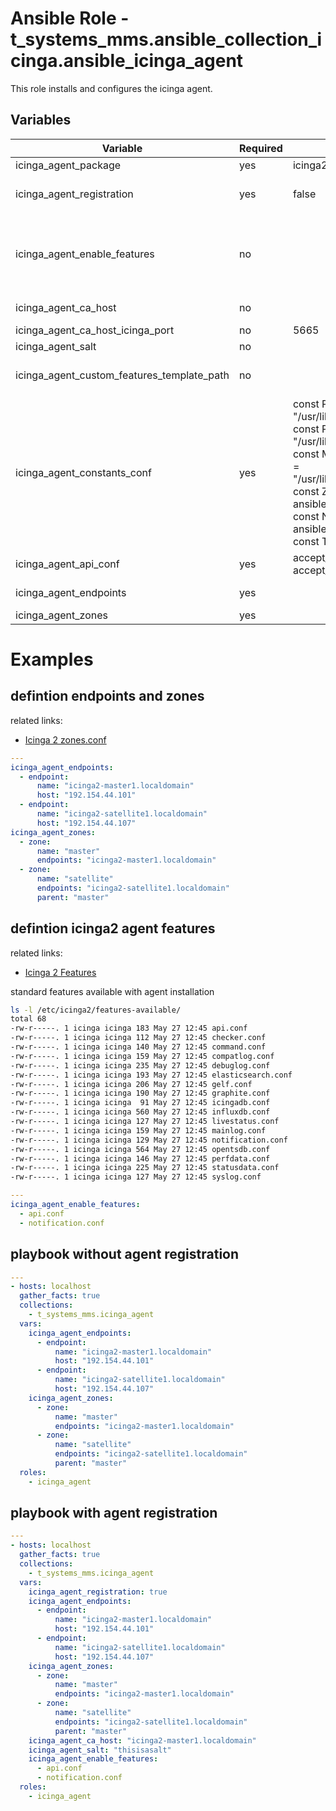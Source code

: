 # Ansible Role - t_systems_mms.ansible_collection_icinga.ansible_icinga_agent

This role installs and configures the icinga agent.
## Variables

| Variable                                   | Required | Default                | Description
|--------------------------------------------|----------|------------------------|------------
| icinga_agent_package | yes | icinga2 | installs icinga2 package
| icinga_agent_registration | yes | false | used to register your installed icinga agent against your icinga master
| icinga_agent_enable_features | no | | config files for extra features you can use along with icinga. If you add for example api.conf to the variable the feature will be active in your icinga instance
| icinga_agent_ca_host | no | | your master intance (f.e: master0-example.de)
| icinga_agent_ca_host_icinga_port | no | 5665 | Icinga agent port
| icinga_agent_salt | no | | used to hash password
| icinga_agent_custom_features_template_path | no | | define custom feature file (f.e. {{ playbook_dir }}/icinga_custom_templates/*)
| icinga_agent_constants_conf | yes | const PluginDir = "/usr/lib64/nagios/plugins"<br> const PluginContribDir = "/usr/lib64/nagios/plugins"<br> const ManubulonPluginDir = "/usr/lib64/nagios/plugins"<br> const ZoneName = "{{ ansible_hostname }}"<br> const NodeName = "{{ ansible_hostname }}"<br> const TicketSalt = "" | define content for config file constants.conf |
| icinga_agent_api_conf | yes | accept_config = true<br>accept_commands = true | define content for feature file api.conf |
| icinga_agent_endpoints | yes | | define icinga agent endpoint in zones.conf
| icinga_agent_zones | yes | | define zones in zones.conf


# Examples
## defintion endpoints and zones

related links:
* [Icinga 2 zones.conf](https://icinga.com/docs/icinga-2/latest/doc/04-configuration/#zonesconf)

```yaml
---
icinga_agent_endpoints:
  - endpoint:
      name: "icinga2-master1.localdomain"
      host: "192.154.44.101"
  - endpoint:
      name: "icinga2-satellite1.localdomain"
      host: "192.154.44.107"
icinga_agent_zones:
  - zone:
      name: "master"
      endpoints: "icinga2-master1.localdomain"
  - zone:
      name: "satellite"
      endpoints: "icinga2-satellite1.localdomain"
      parent: "master"
```

## defintion icinga2 agent features

related links:
* [Icinga 2 Features](https://icinga.com/docs/icinga-2/latest/doc/14-features/)

standard features available with agent installation

```bash
ls -l /etc/icinga2/features-available/
total 68
-rw-r-----. 1 icinga icinga 183 May 27 12:45 api.conf
-rw-r-----. 1 icinga icinga 112 May 27 12:45 checker.conf
-rw-r-----. 1 icinga icinga 140 May 27 12:45 command.conf
-rw-r-----. 1 icinga icinga 159 May 27 12:45 compatlog.conf
-rw-r-----. 1 icinga icinga 235 May 27 12:45 debuglog.conf
-rw-r-----. 1 icinga icinga 193 May 27 12:45 elasticsearch.conf
-rw-r-----. 1 icinga icinga 206 May 27 12:45 gelf.conf
-rw-r-----. 1 icinga icinga 190 May 27 12:45 graphite.conf
-rw-r-----. 1 icinga icinga  91 May 27 12:45 icingadb.conf
-rw-r-----. 1 icinga icinga 560 May 27 12:45 influxdb.conf
-rw-r-----. 1 icinga icinga 127 May 27 12:45 livestatus.conf
-rw-r-----. 1 icinga icinga 159 May 27 12:45 mainlog.conf
-rw-r-----. 1 icinga icinga 129 May 27 12:45 notification.conf
-rw-r-----. 1 icinga icinga 564 May 27 12:45 opentsdb.conf
-rw-r-----. 1 icinga icinga 146 May 27 12:45 perfdata.conf
-rw-r-----. 1 icinga icinga 225 May 27 12:45 statusdata.conf
-rw-r-----. 1 icinga icinga 127 May 27 12:45 syslog.conf
```

```yaml
---
icinga_agent_enable_features:
  - api.conf
  - notification.conf

```
## playbook without agent registration
```yaml
---
- hosts: localhost
  gather_facts: true
  collections:
    - t_systems_mms.icinga_agent
  vars:
    icinga_agent_endpoints:
      - endpoint:
          name: "icinga2-master1.localdomain"
          host: "192.154.44.101"
      - endpoint:
          name: "icinga2-satellite1.localdomain"
          host: "192.154.44.107"
    icinga_agent_zones:
      - zone:
          name: "master"
          endpoints: "icinga2-master1.localdomain"
      - zone:
          name: "satellite"
          endpoints: "icinga2-satellite1.localdomain"
          parent: "master"
  roles:
    - icinga_agent

```
## playbook with agent registration
```yaml
---
- hosts: localhost
  gather_facts: true
  collections:
    - t_systems_mms.icinga_agent
  vars:
    icinga_agent_registration: true
    icinga_agent_endpoints:
      - endpoint:
          name: "icinga2-master1.localdomain"
          host: "192.154.44.101"
      - endpoint:
          name: "icinga2-satellite1.localdomain"
          host: "192.154.44.107"
    icinga_agent_zones:
      - zone:
          name: "master"
          endpoints: "icinga2-master1.localdomain"
      - zone:
          name: "satellite"
          endpoints: "icinga2-satellite1.localdomain"
          parent: "master"
    icinga_agent_ca_host: "icinga2-master1.localdomain"
    icinga_agent_salt: "thisisasalt"
    icinga_agent_enable_features:
      - api.conf
      - notification.conf
  roles:
    - icinga_agent

```
